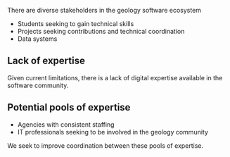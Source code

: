 There are diverse stakeholders in the geology software ecosystem

- Students seeking to gain technical skills
- Projects seeking contributions and technical coordination
- Data systems

## Lack of expertise

Given current limitations, there is a lack of digital expertise available in the
software community.

## Potential pools of expertise

- Agencies with consistent staffing
- IT professionals seeking to be involved in the geology community

We seek to improve coordination between these pools of expertise.
